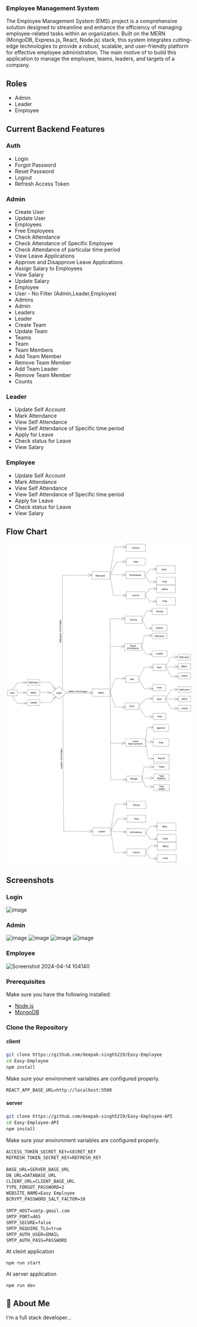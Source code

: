 


### Employee Management System

The Employee Management System (EMS) project is a comprehensive solution designed to streamline and enhance the efficiency of managing employee-related tasks within an organization. Built on the MERN (MongoDB, Express.js, React, Node.js) stack, this system integrates cutting-edge technologies to provide a robust, scalable, and user-friendly platform for effective employee administration.
The main motive of to build this application to manage the employee, teams, leaders, and targets of a company.


## Roles
- Admin
- Leader
- Employee

## Current Backend Features
### Auth
- Login
- Forgot Password
- Reset Password
- Logout
- Refresh Access Token

### Admin
- Create User
- Update User
- Employees
- Free Employees
- Check Attendance
- Check Attendance of Specific Employee
- Check Attendance of particular time period
- View Leave Applications
- Approve and Disapprove Leave Applications
- Assign Salary to Employees
- View Salary
- Update Salary
- Employee
- User - No Filter (Admin,Leader,Employee)
- Admins
- Admin
- Leaders
- Leader
- Create Team
- Update Team
- Teams
- Team
- Team Members
- Add Team Member
- Remove Team Member
- Add Team Leader
- Remove Team Member
- Counts

### Leader
- Update Self Account
- Mark Attendance
- View Self Attendance
- View Self Attendance of Specific time period
- Apply for Leave 
- Check status for Leave
- View Salary
### Employee
- Update Self Account
- Mark Attendance
- View Self Attendance
- View Self Attendance of Specific time period
- Apply for Leave 
- Check status for Leave
- View Salary



## Flow Chart
![Flow Chart](./screenshots/Flow.png "Flow Chart")


## Screenshots

### Login
![image](https://github.com/Elanchezhian2712/Emp-Frontend/assets/122656808/1c56c406-ff76-43ec-9196-b127ed1d5f46)



### Admin
![image](https://github.com/Elanchezhian2712/Emp-Frontend/assets/122656808/8eb1f93f-f1f5-47aa-92bb-28b6de224653)
![image](https://github.com/Elanchezhian2712/Emp-Frontend/assets/122656808/1f6ffb06-f821-4d70-8b18-5a6b04aebb08)
![image](https://github.com/Elanchezhian2712/Emp-Frontend/assets/122656808/de4523cf-5f12-49e2-ab1a-0fe570452f9c)
![image](https://github.com/Elanchezhian2712/Emp-Frontend/assets/122656808/1976f8cb-2b0b-4ae0-a10d-d20453ee858b)



### Employee
![Screenshot 2024-04-14 104140](https://github.com/Elanchezhian2712/Emp-Frontend/assets/122656808/c4792744-0d05-46d2-9ad8-1eac710cf8b5)



### Prerequisites

Make sure you have the following installed:

- [Node.js](https://nodejs.org/)
- [MongoDB](https://www.mongodb.com/try/download/community)

### Clone the Repository

#### client

```bash
git clone https://github.com/deepak-singh5219/Easy-Employee
cd Easy-Employee
npm install
```
Make sure your environment variables are configured properly.
```
REACT_APP_BASE_URL=http://localhost:5500
```

#### server

```bash
git clone https://github.com/deepak-singh5219/Easy-Employee-API
cd Easy-Employee-API
npm install
```

Make sure your environment variables are configured properly.
```
ACCESS_TOKEN_SECRET_KEY=SECRET_KEY
REFRESH_TOKEN_SECRET_KEY=REFRESH_KEY

BASE_URL=SERVER_BASE_URL
DB_URL=DATABASE_URL
CLIENT_URL=CLIENT_BASE_URL
TYPE_FORGOT_PASSWORD=2
WEBSITE_NAME=Easy Employee
BCRYPT_PASSWORD_SALT_FACTOR=10

SMTP_HOST=smtp.gmail.com
SMTP_PORT=465
SMTP_SECURE=false
SMTP_REQUIRE_TLS=true
SMTP_AUTH_USER=EMAIL
SMTP_AUTH_PASS=PASSWORD
```


At cleint application
```
npm run start
```

At server application
```
npm run dev
```

## 🚀 About Me
I'm a full stack developer...
